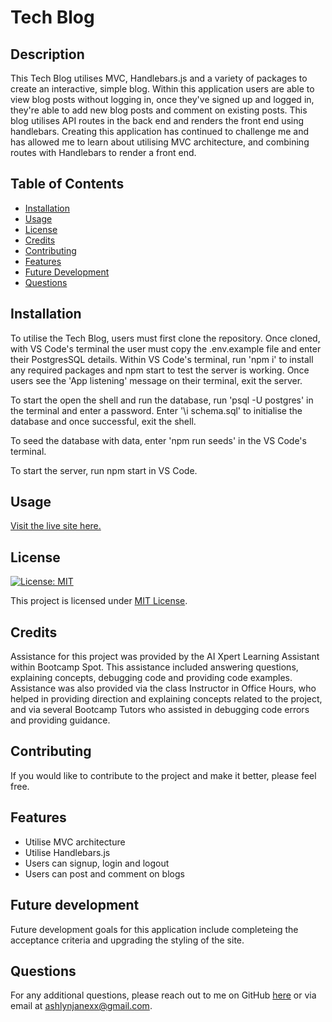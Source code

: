 # Tech Blog

## Description

This Tech Blog utilises MVC, Handlebars.js and a variety of packages to create an interactive, simple blog. Within this application users are able to view blog posts without logging in, once they've signed up and logged in, they're able to add new blog posts and comment on existing posts. This blog utilises API routes in the back end and renders the front end using handlebars. Creating this application has continued to challenge me and has allowed me to learn about utilising MVC architecture, and combining routes with Handlebars to render a front end.

## Table of Contents

- [Installation](#installation)
- [Usage](#usage)
- [License](#license)
- [Credits](#credits)
- [Contributing](#contributing)
- [Features](#features)
- [Future Development](#future-development)
- [Questions](#questions)

## Installation

To utilise the Tech Blog, users must first clone the repository. Once cloned, with VS Code's terminal the user must copy the .env.example file and enter their PostgresSQL details. Within VS Code's terminal, run 'npm i' to install any required packages and npm start to test the server is working. Once users see the 'App listening' message on their terminal, exit the server.

To start the open the shell and run the database, run 'psql -U postgres' in the terminal and enter a password. Enter '\i schema.sql' to initialise the database and once successful, exit the shell.

To seed the database with data, enter 'npm run seeds' in the VS Code's terminal.

To start the server, run npm start in VS Code.

## Usage

[Visit the live site here.](https://tech-blog-7qmt.onrender.com)

## License

[![License: MIT](https://img.shields.io/badge/License-MIT-yellow.svg)](https://opensource.org/licenses/MIT)

This project is licensed under [MIT License](https://opensource.org/licenses/MIT).

## Credits

Assistance for this project was provided by the AI Xpert Learning Assistant within Bootcamp Spot. This assistance included answering questions, explaining concepts, debugging code and providing code examples. Assistance was also provided via the class Instructor in Office Hours, who helped in providing direction and explaining concepts related to the project, and via several Bootcamp Tutors who assisted in debugging code errors and providing guidance.

## Contributing

If you would like to contribute to the project and make it better, please feel free.

## Features

- Utilise MVC architecture
- Utilise Handlebars.js
- Users can signup, login and logout
- Users can post and comment on blogs

## Future development

Future development goals for this application include completeing the acceptance criteria and upgrading the styling of the site.

## Questions

For any additional questions, please reach out to me on GitHub [here](https://github.com/ashlynmcgarry) or via email at ashlynjanexx@gmail.com.
